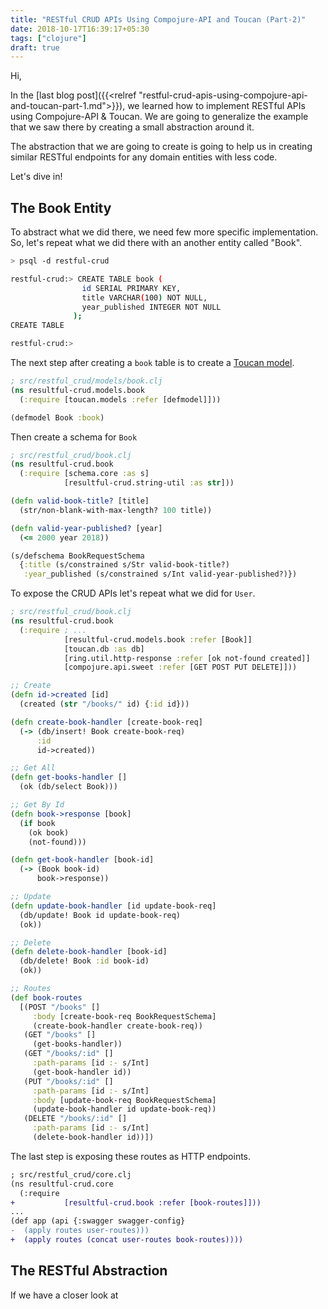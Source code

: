 ```yaml
---
title: "RESTful CRUD APIs Using Compojure-API and Toucan (Part-2)"
date: 2018-10-17T16:39:17+05:30
tags: ["clojure"]
draft: true
---
```


Hi,

In the [last blog post]({{<relref "restful-crud-apis-using-compojure-api-and-toucan-part-1.md">}}), we learned how to implement RESTful APIs using Compojure-API & Toucan. We are going to generalize the example that we saw there by creating a small abstraction around it. 

The abstraction that we are going to create is going to help us in creating similar RESTful endpoints for any domain entities with less code. 

Let's dive in!

## The Book Entity
To abstract what we did there, we need few more specific implementation. So, let's repeat what we did there with an another entity called "Book".

```bash
> psql -d restful-crud

restful-crud:> CREATE TABLE book (
                id SERIAL PRIMARY KEY,
                title VARCHAR(100) NOT NULL,
                year_published INTEGER NOT NULL
              );
CREATE TABLE

restful-crud:>
```

The next step after creating a `book` table is to create a [Toucan model](https://github.com/metabase/toucan/blob/master/docs/defining-models.md).

```clojure
; src/restful_crud/models/book.clj
(ns resultful-crud.models.book
  (:require [toucan.models :refer [defmodel]]))

(defmodel Book :book)
```

Then create a schema for `Book`

```clojure
; src/restful_crud/book.clj
(ns resultful-crud.book
  (:require [schema.core :as s]
            [resultful-crud.string-util :as str]))

(defn valid-book-title? [title]
  (str/non-blank-with-max-length? 100 title))

(defn valid-year-published? [year]
  (<= 2000 year 2018))

(s/defschema BookRequestSchema
  {:title (s/constrained s/Str valid-book-title?)
   :year_published (s/constrained s/Int valid-year-published?)})
```

To expose the CRUD APIs let's repeat what we did for `User`.

```clojure
; src/restful_crud/book.clj
(ns resultful-crud.book
  (:require ; ...
            [resultful-crud.models.book :refer [Book]]
            [toucan.db :as db]
            [ring.util.http-response :refer [ok not-found created]]
            [compojure.api.sweet :refer [GET POST PUT DELETE]]))

;; Create
(defn id->created [id]
  (created (str "/books/" id) {:id id}))

(defn create-book-handler [create-book-req]
  (-> (db/insert! Book create-book-req)
      :id
      id->created))

;; Get All
(defn get-books-handler []
  (ok (db/select Book)))

;; Get By Id
(defn book->response [book]
  (if book
    (ok book)
    (not-found)))

(defn get-book-handler [book-id]
  (-> (Book book-id)
      book->response))

;; Update
(defn update-book-handler [id update-book-req]
  (db/update! Book id update-book-req)
  (ok))

;; Delete
(defn delete-book-handler [book-id]
  (db/delete! Book :id book-id)
  (ok))

;; Routes
(def book-routes
  [(POST "/books" []
     :body [create-book-req BookRequestSchema]
     (create-book-handler create-book-req))
   (GET "/books" []
     (get-books-handler))
   (GET "/books/:id" []
     :path-params [id :- s/Int]
     (get-book-handler id))
   (PUT "/books/:id" []
     :path-params [id :- s/Int]
     :body [update-book-req BookRequestSchema]
     (update-book-handler id update-book-req))
   (DELETE "/books/:id" []
     :path-params [id :- s/Int]
     (delete-book-handler id))])
```

The last step is exposing these routes as HTTP endpoints.

```diff
; src/restful_crud/core.clj
(ns resultful-crud.core
  (:require 
+           [resultful-crud.book :refer [book-routes]]))
...
(def app (api {:swagger swagger-config} 
-  (apply routes user-routes)))
+  (apply routes (concat user-routes book-routes))))
```

## The RESTful Abstraction

If we have a closer look at 
